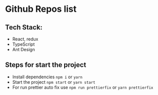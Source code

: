 # Github Repos list

## Tech Stack:
* React, redux
* TypeScript
* Ant Design

## Steps for start the project
* Install dependencies `npm i` or `yarn`
* Start the project `npm start` or `yarn start` 
* For run prettier auto fix use `npm run prettierfix` or `yarn prettierfix`
